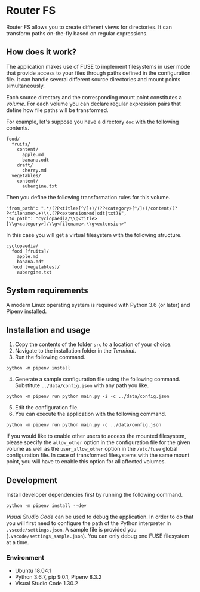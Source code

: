 # Router FS

Router FS allows you to create different views for directories. It can transform paths on-the-fly based on regular expressions.

## How does it work?

The application makes use of FUSE to implement filesystems in user mode that provide access to your files through paths defined in the configuration file. It can handle several different source directories and mount points simultaneously.

Each source directory and the corresponding mount point constitutes a _volume_. For each volume you can declare regular expression pairs that define how file paths will be transformed.

For example, let's suppose you have a directory `doc` with the following contents.

    food/
      fruits/
        content/
          apple.md
          banana.odt
        draft/
          cherry.md
      vegetables/
        content/
          aubergine.txt

Then you define the following transformation rules for this volume.

    "from_path": ".*/(?P<title>[^/]+)/(?P<category>[^/]+)/content/(?P<filename>.+)\\.(?P<extension>md|odt|txt)$",
    "to_path": "cyclopaedia/\\g<title> [\\g<category>]/\\g<filename>.\\g<extension>"

In this case you will get a virtual filesystem with the following structure.

    cyclopaedia/
      food [fruits]/
        apple.md
        banana.odt
      food [vegetables]/
        aubergine.txt

## System requirements

A modern Linux operating system is required with Python 3.6 (or later) and Pipenv installed.

## Installation and usage

  1. Copy the contents of the folder `src` to a location of your choice.
  2. Navigate to the installation folder in the _Terminal_.
  5. Run the following command.

    python -m pipenv install

  4. Generate a sample configuration file using the following command. Substitute `../data/config.json` with any path you like.

    python -m pipenv run python main.py -i -c ../data/config.json

  5. Edit the configuration file.
  6. You can execute the application with the following command.

    python -m pipenv run python main.py -c ../data/config.json

If you would like to enable other users to access the mounted filesystem, please specify the `allow_other` option in the configuration file for the given volume as well as the `user_allow_other` option in the `/etc/fuse` global configuration file. In case of transformed filesystems with the same mount point, you will have to enable this option for all affected volumes.

## Development

Install developer dependencies first by running the following command.

    python -m pipenv install --dev

_Visual Studio Code_ can be used to debug the application. In order to do that you will first need to configure the path of the Python interpreter in `.vscode/settings.json`. A sample file is provided you (`.vscode/settings_sample.json`). You can only debug one FUSE filesystem at a time.

### Environment

  * Ubuntu 18.04.1
  * Python 3.6.7, pip 9.0.1, Pipenv 8.3.2
  * Visual Studio Code 1.30.2
